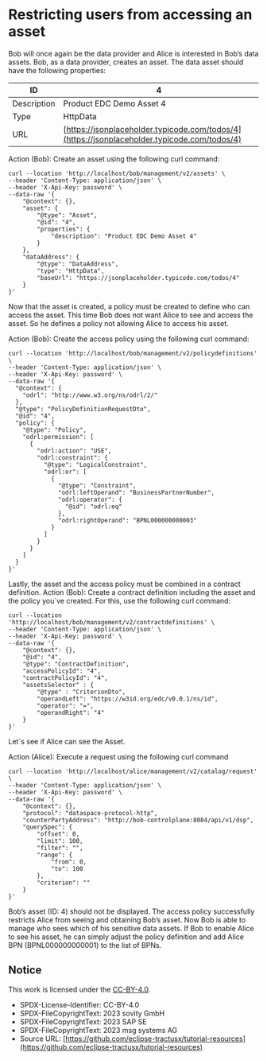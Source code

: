 # Restricting users from accessing an asset

Bob will once again be the data provider and Alice is interested in Bob’s data assets. Bob, as a data provider, creates an asset. The data asset should have the following properties:

| ID          | 4                                                                                            |
|-------------|----------------------------------------------------------------------------------------------|
| Description | Product EDC Demo Asset 4                                                                     |
| Type        | HttpData                                                                                     |
| URL         | [https://jsonplaceholder.typicode.com/todos/4](https://jsonplaceholder.typicode.com/todos/4) |

Action (Bob): Create an asset using the following curl command:

```shell
curl --location 'http://localhost/bob/management/v2/assets' \
--header 'Content-Type: application/json' \
--header 'X-Api-Key: password' \
--data-raw '{
    "@context": {},
    "asset": {
        "@type": "Asset",
        "@id": "4", 
        "properties": {
            "description": "Product EDC Demo Asset 4"
        }
    },
    "dataAddress": {
        "@type": "DataAddress",
        "type": "HttpData",
        "baseUrl": "https://jsonplaceholder.typicode.com/todos/4"
    }
}'
```

Now that the asset is created, a policy must be created to define who can access the asset. This time Bob does not want Alice to see and access the asset. So he defines a policy not allowing Alice to access his asset.

Action (Bob): Create the access policy using the following curl command:

```shell
curl --location 'http://localhost/bob/management/v2/policydefinitions' \
--header 'Content-Type: application/json' \
--header 'X-Api-Key: password' \
--data-raw '{
  "@context": {
    "odrl": "http://www.w3.org/ns/odrl/2/"
  },
  "@type": "PolicyDefinitionRequestDto",
  "@id": "4",
  "policy": {
    "@type": "Policy",
    "odrl:permission": [
      {
        "odrl:action": "USE",
        "odrl:constraint": {
          "@type": "LogicalConstraint",
          "odrl:or": [
            {
              "@type": "Constraint",
              "odrl:leftOperand": "BusinessPartnerNumber",
              "odrl:operator": {
                "@id": "odrl:eq"
              },
              "odrl:rightOperand": "BPNL000000000003"
            }
          ]
        }
      }
    ]
  }
}' 
```

Lastly, the asset and the access policy must be combined in a contract definition.
Action (Bob): Create a contract definition including the asset and the policy you´ve created. For this, use the following curl command:

```shell
curl --location 'http://localhost/bob/management/v2/contractdefinitions' \
--header 'Content-Type: application/json' \
--header 'X-Api-Key: password' \
--data-raw '{
    "@context": {},
    "@id": "4",
    "@type": "ContractDefinition",
    "accessPolicyId": "4",
    "contractPolicyId": "4",
    "assetsSelector" : {
        "@type" : "CriterionDto",
        "operandLeft": "https://w3id.org/edc/v0.0.1/ns/id",
        "operator": "=",
        "operandRight": "4"
    }
}'
```

Let´s see if Alice can see the Asset.

Action (Alice): Execute a request using the following curl  command

```shell
curl --location 'http://localhost/alice/management/v2/catalog/request' \
--header 'Content-Type: application/json' \
--header 'X-Api-Key: password' \
--data-raw '{
    "@context": {},
    "protocol": "dataspace-protocol-http",
    "counterPartyAddress": "http://bob-controlplane:8084/api/v1/dsp",
    "querySpec": {
        "offset": 0,
        "limit": 100,
        "filter": "",
        "range": {
            "from": 0,
            "to": 100
        },
        "criterion": ""
    }
}'
```

Bob’s asset (ID: 4) should not be displayed. The access policy successfully restricts Alice from seeing and obtaining Bob’s asset. Now Bob is able to manage who sees which of his sensitive data assets. If Bob to enable Alice to see his asset, he can simply adjust the policy definition and add Alice BPN (BPNL000000000001) to the list of BPNs.

## Notice

This work is licensed under the [CC-BY-4.0](https://creativecommons.org/licenses/by/4.0/legalcode).

- SPDX-License-Identifier: CC-BY-4.0
- SPDX-FileCopyrightText: 2023 sovity GmbH
- SPDX-FileCopyrightText: 2023 SAP SE
- SPDX-FileCopyrightText: 2023 msg systems AG
- Source URL: [https://github.com/eclipse-tractusx/tutorial-resources](https://github.com/eclipse-tractusx/tutorial-resources)
